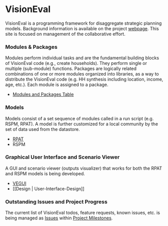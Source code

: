 # VisionEval

VisionEval is a programming framework for disaggregate strategic planning models.  Background information is available on the project [webpage](https://gregorbj.github.io/VisionEval/).  This site is focused on management of the collaborative effort.

### Modules & Packages 
Modules perform individual tasks and are the fundamental building blocks of VisionEval code (e.g., create households). They perform single or multiple (sub-module) functions.  Packages are logically related combinations of one or more modules organized into libraries, as a way to distribute the VisionEval code (e.g. HH synthesis including location, income, age, etc.). Each module is assigned to a package.

  - [Modules and Packages Table](Modules-and-Packages)

### Models
Models consist of a set sequence of modules called in a run script (e.g. RSPM, RPAT). A model is further customized for a local community by the set of data used from the datastore.
  - [RPAT](https://github.com/gregorbj/VisionEval/tree/master/sources/models/VERPAT)
  - RSPM

### Graphical User Interface and Scenario Viewer
A GUI and scenario viewer (outputs visualizer) that works for both the RPAT and RSPM models is being developed.  
  - [VEGUI](https://github.com/gregorbj/VisionEval/tree/master/sources/VEGUI)
  - [[Design | User-Interface-Design]]

### Outstanding Issues and Project Progress
The current list of VisionEval todos, feature requests, known issues, etc. is being managed as [Issues](https://github.com/gregorbj/VisionEval/issues) within [Project Milestones](https://github.com/gregorbj/VisionEval/milestones).  
